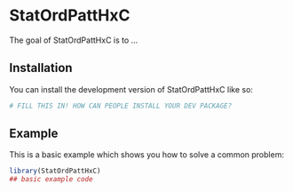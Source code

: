 
# StatOrdPattHxC

<!-- badges: start -->
<!-- badges: end -->

The goal of StatOrdPattHxC is to ...

## Installation

You can install the development version of StatOrdPattHxC like so:

``` r
# FILL THIS IN! HOW CAN PEOPLE INSTALL YOUR DEV PACKAGE?
```

## Example

This is a basic example which shows you how to solve a common problem:

``` r
library(StatOrdPattHxC)
## basic example code
```

